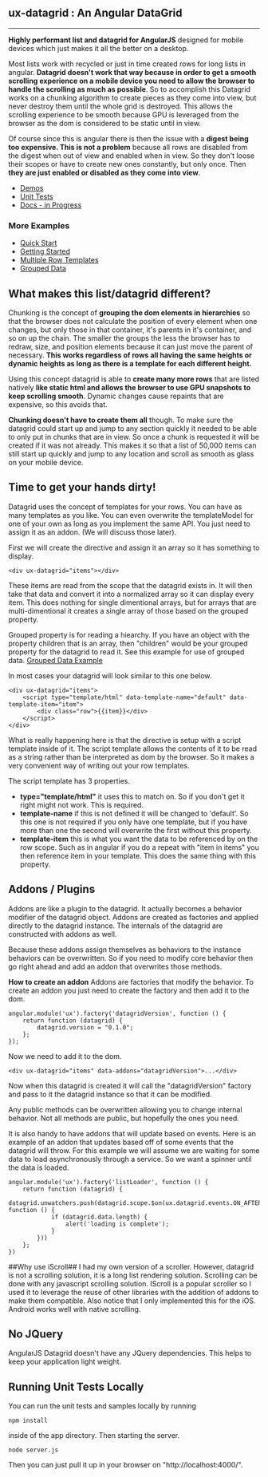 ## ux-datagrid : An Angular DataGrid ##
----------
**Highly performant list and datagrid for AngularJS** designed for mobile devices which just makes it all the better on a desktop.

Most lists work with recycled or just in time created rows for long lists in angular. **Datagrid doesn't work that way because in order to get a smooth scrolling experience on a mobile device you need to allow the browser to handle the scrolling as much as possible**. So to accomplish this Datagrid works on a chunking algorithm to create pieces as they come into view, but never destroy them until the whole grid is destroyed. This allows the scrolling experience to be smooth because GPU is leveraged from the browser as the dom is considered to be static until in view.

Of course since this is angular there is then the issue with a **digest being too expensive. This is not a problem** because all rows are disabled from the digest when out of view and enabled when in view. So they don't loose their scopes or have to create new ones constantly, but only once. Then **they are just enabled or disabled as they come into view**.

- [Demos](https://rawgithub.com/webux/ux-angularjs-datagrid/master/samples/index.html)
- [Unit Tests](https://rawgithub.com/webux/ux-angularjs-datagrid/master/test/index.html)
- [Docs - in Progress](https://rawgithub.com/webux/ux-angularjs-datagrid/master/docs/angular-ux-datagrid.js.html)

### More Examples ###
- [Quick Start](https://github.com/webux/ux-angularjs-datagrid/wiki/#wiki-quick-start)
- [Getting Started](https://github.com/webux/ux-angularjs-datagrid/wiki/#wiki-getting-started)
- [Multiple Row Templates](https://github.com/webux/ux-angularjs-datagrid/wiki/#wiki-multiple-row-templates)
- [Grouped Data](https://github.com/webux/ux-angularjs-datagrid/wiki/#wiki-grouped-data)

## What makes this list/datagrid different? ##
Chunking is the concept of **grouping the dom elements in hierarchies** so that the browser does not calculate the position of every element when one changes, but only those in that container, it's parents in it's container, and so on up the chain. The smaller the groups the less the browser has to redraw, size, and position elements because it can just move the parent of necessary. **This works regardless of rows all having the same heights or dynamic heights as long as there is a template for each different height.**

Using this concept datagrid is able to **create many more rows** that are listed natively **like static html and allows the browser to use GPU snapshots to keep scrolling smooth**. Dynamic changes cause repaints that are expensive, so this avoids that.

**Chunking doesn't have to create them all** though. To make sure the datagrid could start up and jump to any section quickly it needed to be able to only put in chunks that are in view. So once a chunk is requested it will be created if it was not already. This makes it so that a list of 50,000 items can still start up quickly and jump to any location and scroll as smooth as glass on your mobile device.

## Time to get your hands dirty! ##
Datagrid uses the concept of templates for your rows. You can have as many templates as you like. You can even overwrite the templateModel for one of your own as long as you implement the same API. You just need to assign it as an addon. (We will discuss those later).

First we will create the directive and assign it an array so it has something to display.

	<div ux-datagrid="items"></div>
	
These items are read from the scope that the datagrid exists in. It will then take that data and convert it into a normalized array so it can display every item. This does nothing for single dimentional arrays, but for arrays that are multi-dimentional it creates a single array of those based on the grouped property.

Grouped property is for reading a hiearchy. If you have an object with the property children that is an array, then "children" would be your grouped property for the datagrid to read it. See this example for use of grouped data. [Grouped Data Example](https://rawgithub.com/webux/ux-datagrid/master/samples/lotsOfRows/index.html)

In most cases your datagrid will look similar to this one below.

	<div ux-datagrid="items">
		<script type="template/html" data-template-name="default" data-template-item="item">
			<div class="row">{{item}}</div>
		</script>
	</div>

What is really happening here is that the directive is setup with a script template inside of it. The script template allows the contents of it to be read as a string rather than be interpreted as dom by the browser. So it makes a very convenient way of writing out your row templates.

The script template has 3 properties. 

- **type="template/html"** it uses this to match on. So if you don't get it right might not work. This is required.
- **template-name** if this is not defined it will be changed to 'default'. So this one is not required if you only have one template, but if you have more than one the second will overwrite the first without this property.
- **template-item** this is what you want the data to be referenced by on the row scope. Such as in angular if you do a repeat with "item in items" you then reference item in your template. This does the same thing with this property.

## Addons / Plugins ##
Addons are like a plugin to the datagrid. It actually becomes a behavior modifier of the datagrid object. Addons are created as factories and applied directly to the datagrid instance. The internals of the datagrid are constructed with addons as well.

Because these addons assign themselves as behaviors to the instance behaviors can be overwritten. So if you need to modify core behavior then go right ahead and add an addon that overwrites those methods.

**How to create an addon**
Addons are factories that modify the behavior. To create an addon you just need to create the factory and then add it to the dom.

	angular.module('ux').factory('datagridVersion', function () {
		return function (datagrid) {
			datagrid.version = "0.1.0";
		};
	});

Now we need to add it to the dom.

	<div ux-datagrid="items" data-addons="datagridVersion">...</div>

Now when this datagrid is created it will call the "datagridVersion" factory and pass to it the datagrid instance so that it can be modified.

Any public methods can be overwritten allowing you to change internal behavior. Not all methods are public, but hopefully the ones you need.

It is also handy to have addons that will update based on events. Here is an example of an addon that updates based off of some events that the datagrid will throw. For this example we will assume we are waiting for some data to load asynchronously through a service. So we want a spinner until the data is loaded.

	angular.module('ux').factory('listLoader', function () {
		return function (datagrid) {
			datagrid.unwatchers.push(datagrid.scope.$on(ux.datagrid.events.ON_AFTER_UPDATE_WATCHERS, function () {
				if (datagrid.data.length) {
					alert('loading is complete');
				}
			}))
		};
	})

##Why use iScroll##
I had my own version of a scroller. However, datagrid is not a scrolling solution, it is a long list rendering solution. Scrolling can be done with any javascript scrolling solution. IScroll is a popular scroller so I used it to leverage the reuse of other libraries with the addition of addons to make them compatible.
Also notice that I only implemented this for the iOS. Android works well with native scrolling.

## No JQuery ##
AngularJS Datagrid doesn't have any JQuery dependencies. This helps to keep your application light weight.

## Running Unit Tests Locally ##
You can run the unit tests and samples locally by running

    npm install

inside of the app directory. Then starting the server.

    node server.js

Then you can just pull it up in your browser on "http://localhost:4000/".